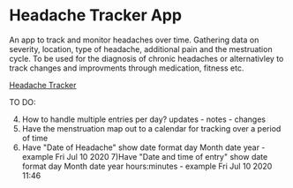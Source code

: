 # Headache Tracker App #

An app to track and monitor headaches over time.
Gathering data on severity, location, type of headache, additional pain and the mestruation cycle.
To be used for the diagnosis of chronic headaches or alternativley to track changes and improvments through medication, fitness etc.

[Headache Tracker](https://clareradtke.github.io/Headache_Tracker/)

TO DO:
<!-- 1) add date tracking upon submit
2) add time tracking upon submit
3) add adjustable date and time input (for past entries) - seperate to the automatic submit date and time inputs. -->
4) How to handle multiple entries per day? updates - notes - changes
5) Have the menstruation map out to a calendar for tracking over a period of time
6) Have "Date of Headache" show date format day Month date year - example Fri Jul 10 2020
7)Have "Date and time of entry" show date format day Month date year hours:minutes - example Fri Jul 10 2020 11:46
